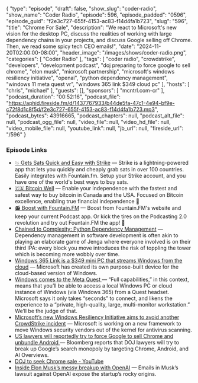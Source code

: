{
  "type": "episode",
  "draft": false,
  "show_slug": "coder-radio",
  "show_name": "Coder Radio",
  "episode": 596,
  "episode_padded": "0596",
  "episode_guid": "f2e3c727-655f-4153-ac83-f14d4fa1b723",
  "slug": "596",
  "title": "Chrome For Sale",
  "description": "We react to Microsoft's new vision for the desktop PC, discuss the realities of working with large dependency chains in your projects, and discuss Google selling off Chrome. Then, we read some spicy tech CEO emails!",
  "date": "2024-11-20T02:00:00-08:00",
  "header_image": "/images/shows/coder-radio.png",
  "categories": [
    "Coder Radio"
  ],
  "tags": [
    "coder radio",
    "crowdstrike",
    "developers",
    "development podcast",
    "doj preparing to force google to sell chrome",
    "elon musk",
    "microsoft partnership",
    "microsoft's windows resiliency initiative",
    "openai",
    "python dependency management",
    "windows 11 meta quest vr",
    "windows 365 link $349 cloud pc"
  ],
  "hosts": [
    "chris",
    "michael"
  ],
  "guests": [],
  "sponsors": [
    "mcntrl.com-cr"
  ],
  "podcast_duration": "00:52:16",
  "podcast_file": "https://aphid.fireside.fm/d/1437767933/b44de5fa-47c1-4e94-bf9e-c72f8d1c8f5d/f2e3c727-655f-4153-ac83-f14d4fa1b723.mp3",
  "podcast_bytes": 43916665,
  "podcast_chapters": null,
  "podcast_alt_file": null,
  "podcast_ogg_file": null,
  "video_file": null,
  "video_hd_file": null,
  "video_mobile_file": null,
  "youtube_link": null,
  "jb_url": null,
  "fireside_url": "/596"
}


### Episode Links

  * [💥 Gets Sats Quick and Easy with Strike](https://strike.me/ "💥 Gets Sats Quick and Easy with Strike") — Strike is a lightning-powered app that lets you quickly and cheaply grab sats in over 100 countries. Easily integrates with Fountain.fm. Setup your Strike account, and you have one of the world's best ways to buy sats.
  * [🇨🇦 Bitcoin Well](https://bitcoinwell.com/ "🇨🇦 Bitcoin Well") — Enable your independence with the fastest and safest way to buy bitcoin in Canada and the USA. Focused on Bitcoin excellence, enabling true financial independence 🥇
  * [📻 Boost with Fountain.FM](https://fountain.fm/ "📻 Boost with Fountain.FM") — Boost from Fountain.FM's website and keep your current Podcast app. Or kick the tires on the Podcasting 2.0 revolution and try out Fountain.FM the app! 🚀
  * [Chained to Complexity: Python Dependency Management](https://dominickm.com/chained-to-complexity-python-dependency-management/ "Chained to Complexity: Python Dependency Management") — Dependency management in software development is often akin to playing an elaborate game of Jenga where everyone involved is on their third IPA: every block you move introduces the risk of toppling the tower which is becoming more wobbly over time. 
  * [Windows 365 Link is a $349 mini PC that streams Windows from the cloud](https://www.theverge.com/2024/11/19/24299789/microsoft-windows-365-link-device-cloud-pc "Windows 365 Link is a $349 mini PC that streams Windows from the cloud") — Microsoft has created its own purpose-built device for the cloud-based version of Windows.
  * [Windows comes to the Meta Quest ](https://techcrunch.com/2024/11/19/microsoft-is-bringing-windows-11-to-the-meta-quest/ "Windows comes to the Meta Quest ") — “Full capabilities,” in this context, means that you’ll be able to access a local Windows PC or cloud instance of Windows (via Windows 365) from a Quest headset. Microsoft says it only takes “seconds” to connect, and likens the experience to a “private, high-quality, large, multi-monitor workstation.” We’ll be the judge of that.
  * [Microsoft’s new Windows Resiliency Initiative aims to avoid another CrowdStrike incident](https://www.theverge.com/2024/11/19/24299873/microsoft-windows-resiliency-initiative-crowdstrike-incident "Microsoft’s new Windows Resiliency Initiative aims to avoid another CrowdStrike incident") — Microsoft is working on a new framework to move Windows security vendors out of the kernel for antivirus scanning.
  * [US lawyers will reportedly try to force Google to sell Chrome and unbundle Android ](https://www.theverge.com/2024/11/18/24300033/doj-google-monopoly-remedies-search-chrome-android-ai "US lawyers will reportedly try to force Google to sell Chrome and unbundle Android ") — Bloomberg reports that DOJ lawyers will try to break up Google’s search monopoly by targeting Chrome, Android, and AI Overviews.
  * [DOJ to seek Chrome sale - YouTube](https://www.youtube.com/watch?v=YEuL8XOTRXU "DOJ to seek Chrome sale - YouTube")
  * [Inside Elon Musk’s messy breakup with OpenAI](https://www.theverge.com/2024/11/18/24299787/elon-musk-openai-lawsuit-sam-altman-xai-google-deepmind "Inside Elon Musk’s messy breakup with OpenAI") — Emails in Musk’s lawsuit against OpenAI expose the startup’s rocky origins.


